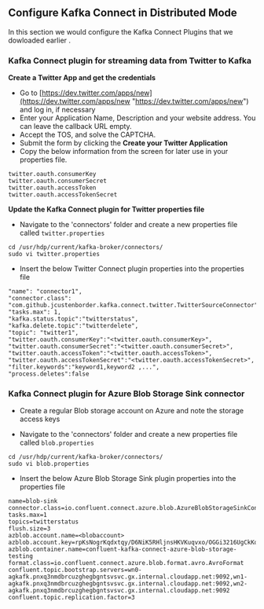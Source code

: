 ## Configure Kafka Connect in Distributed Mode

In this section we would configure the Kafka Connect Plugins that we dowloaded earlier .

### Kafka Connect plugin for streaming data from Twitter to Kafka 

**Create a Twitter App and get the credentials** 
 - Go to
   [https://dev.twitter.com/apps/new](https://dev.twitter.com/apps/new
   "https://dev.twitter.com/apps/new") and log in, if necessary
 - Enter your Application Name, Description and your website address. You can leave the callback URL empty.
 - Accept the TOS, and solve the CAPTCHA.
 - Submit the form by clicking the **Create your Twitter Application**
 - Copy the below information from the screen for later use in your properties file.
```
twitter.oauth.consumerKey
twitter.oauth.consumerSecret
twitter.oauth.accessToken
twitter.oauth.accessTokenSecret
```

**Update the Kafka Connect plugin for Twitter properties file** 

- Navigate to the 'connectors' folder and create a new properties file called `twitter.properties` 
```
cd /usr/hdp/current/kafka-broker/connectors/
sudo vi twitter.properties
```
- Insert the below Twitter Connect plugin properties into the properties file 
```
"name": "connector1",
"connector.class": "com.github.jcustenborder.kafka.connect.twitter.TwitterSourceConnector",
"tasks.max": 1,
"kafka.status.topic":"twitterstatus",
"kafka.delete.topic":"twitterdelete",        
"topic": "twitter1",   
"twitter.oauth.consumerKey":"<twitter.oauth.consumerKey>",
"twitter.oauth.consumerSecret":"<twitter.oauth.consumerSecret>",
"twitter.oauth.accessToken":"<twitter.oauth.accessToken>",
"twitter.oauth.accessTokenSecret":"<twitter.oauth.accessTokenSecret>",
"filter.keywords":"keyword1,keyword2 ,...",
"process.deletes":false
```
       
  ### Kafka Connect plugin for Azure Blob Storage Sink connector 

- Create a regular Blob storage account on Azure and note the storage access keys 

- Navigate to the 'connectors' folder and create a new properties file called `blob.properties` 
```
cd /usr/hdp/current/kafka-broker/connectors/
sudo vi blob.properties
```
- Insert the below Azure Blob Storage Sink plugin properties into the properties file
```
name=blob-sink
connector.class=io.confluent.connect.azure.blob.AzureBlobStorageSinkConnector
tasks.max=1
topics=twitterstatus
flush.size=3
azblob.account.name=<blobaccount>
azblob.account.key=rpKsNogrKqdxtqy/D6NiK5RHljnsHKVKuqvxo/OGGi3216UgCkKqUo+c/HdzOghntbY0FXtpT7PZwrPU3Jl+wQ==
azblob.container.name=confluent-kafka-connect-azure-blob-storage-testing
format.class=io.confluent.connect.azure.blob.format.avro.AvroFormat
confluent.topic.bootstrap.servers=wn0-agkafk.pnxq3nmdbrcuzghegbgntsvsvc.gx.internal.cloudapp.net:9092,wn1-agkafk.pnxq3nmdbrcuzghegbgntsvsvc.gx.internal.cloudapp.net:9092,wn2-agkafk.pnxq3nmdbrcuzghegbgntsvsvc.gx.internal.cloudapp.net:9092
confluent.topic.replication.factor=3
```

<!--stackedit_data:
eyJoaXN0b3J5IjpbLTQxNTE2ODUzNiwxNDg1OTEzOTE0LC01Mj
E0ODMyMzgsMjI2MzM4MTU4LDExNjU2NTgyMTYsNjU5ODQ3ODI5
XX0=
-->